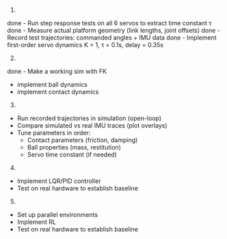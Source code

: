 1.
done - Run step response tests on all 6 servos to extract time constant τ
done - Measure actual platform geometry (link lengths, joint offsets)
done - Record test trajectories: commanded angles + IMU data
done - Implement first-order servo dynamics K = 1, τ = 0.1s, delay = 0.35s

2.
done - Make a working sim with FK
- implement ball dynamics
- implement contact dynamics

3.
- Run recorded trajectories in simulation (open-loop)
- Compare simulated vs real IMU traces (plot overlays)
- Tune parameters in order:
    - Contact parameters (friction, damping)
    - Ball properties (mass, restitution)
    - Servo time constant (if needed)
4.
- Implement LQR/PID controller
- Test on real hardware to establish baseline

5.
- Set up parallel environments
- Implement RL
- Test on real hardware to establish baseline
